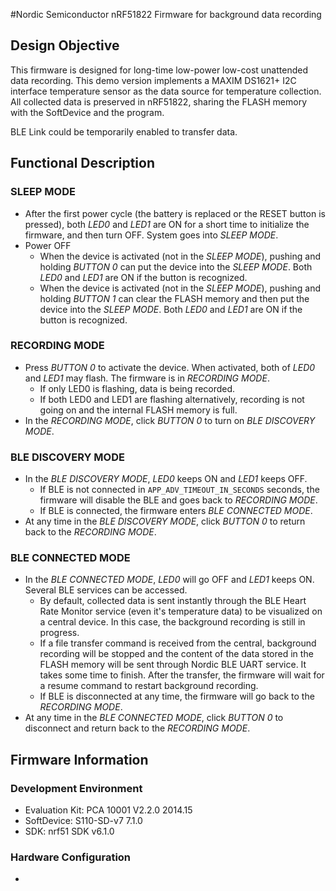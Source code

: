 #Nordic Semiconductor nRF51822 Firmware for background data recording

## Design Objective

This firmware is designed for long-time low-power low-cost unattended data recording. This demo version implements a MAXIM DS1621+ I2C interface temperature sensor as the data source for temperature collection. All collected data is preserved in nRF51822, sharing the FLASH memory with the SoftDevice and the program. 

BLE Link could be temporarily enabled to transfer data. 

## Functional Description

### SLEEP MODE
* After the first power cycle (the battery is replaced or the RESET button is pressed), both *LED0* and *LED1* are ON for a short time to initialize the firmware, and then turn OFF. System goes into *SLEEP MODE*.
* Power OFF
	* When the device is activated (not in the *SLEEP MODE*), pushing and holding *BUTTON 0* can put the device into the *SLEEP MODE*. Both *LED0* and *LED1* are ON if the button is recognized.
	* When the device is activated (not in the *SLEEP MODE*), pushing and holding *BUTTON 1* can clear the FLASH memory and then put the device into the *SLEEP MODE*. Both *LED0* and *LED1* are ON if the button is recognized.

### RECORDING MODE
* Press *BUTTON 0* to activate the device. When activated, both of *LED0* and *LED1* may flash. The firmware is in *RECORDING MODE*.
  * If only LED0 is flashing, data is being recorded.
  * If both LED0 and LED1 are flashing alternatively, recording is not going on and the internal FLASH memory is full.
* In the *RECORDING MODE*, click *BUTTON 0* to turn on *BLE DISCOVERY MODE*.
  
### BLE DISCOVERY MODE
* In the *BLE DISCOVERY MODE*, *LED0* keeps ON and *LED1* keeps OFF.
  * If BLE is not connected in `APP_ADV_TIMEOUT_IN_SECONDS` seconds, the firmware will disable the BLE and goes back to *RECORDING MODE*.
  * If BLE is connected, the firmware enters *BLE CONNECTED MODE*.
* At any time in the *BLE DISCOVERY MODE*, click *BUTTON 0* to return back to the *RECORDING MODE*.
  
### BLE CONNECTED MODE
* In the *BLE CONNECTED MODE*, *LED0* will go OFF and *LED1* keeps ON. Several BLE services can be accessed.
  * By default, collected data is sent instantly through the BLE Heart Rate Monitor service (even it's temperature data) to be visualized on a central device. In this case, the background recording is still in progress.
  * If a file transfer command is received from the central, background recording will be stopped and the content of the data stored in the FLASH memory will be sent through Nordic BLE UART service. It takes some time to finish. After the transfer, the firmware will wait for a resume command to restart  background recording.
  * If BLE is disconnected at any time, the firmware will go back to the *RECORDING MODE*.
* At any time in the *BLE CONNECTED MODE*, click *BUTTON 0* to disconnect and return back to the *RECORDING MODE*.


## Firmware Information

### Development Environment
* Evaluation Kit:  PCA 10001 V2.2.0 2014.15
* SoftDevice:      S110-SD-v7 7.1.0
* SDK:             nrf51 SDK v6.1.0

### Hardware Configuration
* 